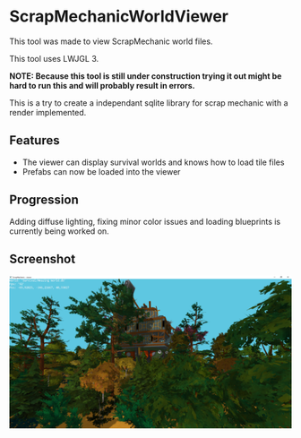 # ScrapMechanicWorldViewer
This tool was made to view ScrapMechanic world files.

This tool uses LWJGL 3.

<b>NOTE: Because this tool is still under construction trying it out might be hard to run this and will probably result in errors.</b>

This is a try to create a independant sqlite library for scrap mechanic with a render implemented.


## Features
* The viewer can display survival worlds and knows how to load tile files
* Prefabs can now be loaded into the viewer

## Progression
Adding diffuse lighting, fixing minor color issues and loading blueprints is currently being worked on.

## Screenshot
![Viewer](.github/assets/screenshots/image_2.png)